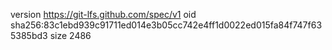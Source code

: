 version https://git-lfs.github.com/spec/v1
oid sha256:83c1ebd939c91711ed014e3b05cc742e4ff1d0022ed015fa84f747f635385bd3
size 2486
